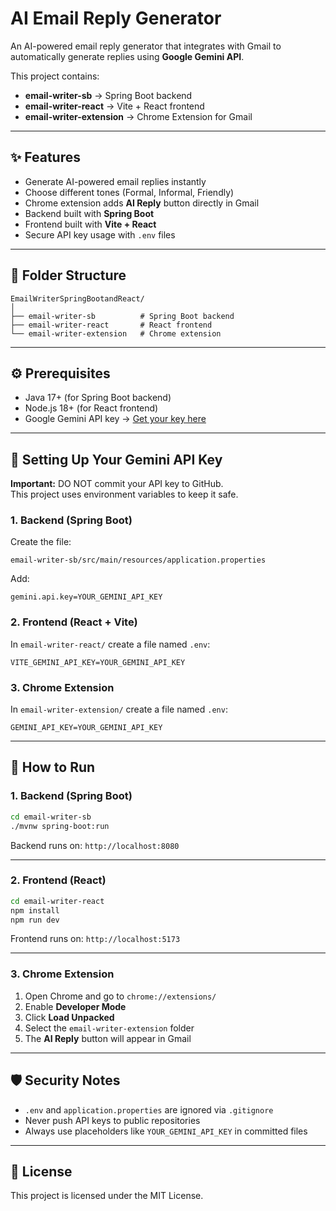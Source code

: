 # AI Email Reply Generator

An AI-powered email reply generator that integrates with Gmail to automatically generate replies using **Google Gemini API**.

This project contains:
- **email-writer-sb** → Spring Boot backend
- **email-writer-react** → Vite + React frontend
- **email-writer-extension** → Chrome Extension for Gmail

---

## ✨ Features
- Generate AI-powered email replies instantly
- Choose different tones (Formal, Informal, Friendly)
- Chrome extension adds **AI Reply** button directly in Gmail
- Backend built with **Spring Boot**
- Frontend built with **Vite + React**
- Secure API key usage with `.env` files

---

## 📂 Folder Structure
```
EmailWriterSpringBootandReact/
│
├── email-writer-sb          # Spring Boot backend
├── email-writer-react       # React frontend
└── email-writer-extension   # Chrome extension
```

---

## ⚙️ Prerequisites
- Java 17+ (for Spring Boot backend)
- Node.js 18+ (for React frontend)
- Google Gemini API key → [Get your key here](https://makersuite.google.com/app/apikey)

---

## 🔑 Setting Up Your Gemini API Key
**Important:** DO NOT commit your API key to GitHub.  
This project uses environment variables to keep it safe.

### 1. Backend (Spring Boot)
Create the file:
```
email-writer-sb/src/main/resources/application.properties
```
Add:
```properties
gemini.api.key=YOUR_GEMINI_API_KEY
```

### 2. Frontend (React + Vite)
In `email-writer-react/` create a file named `.env`:
```env
VITE_GEMINI_API_KEY=YOUR_GEMINI_API_KEY
```

### 3. Chrome Extension
In `email-writer-extension/` create a file named `.env`:
```env
GEMINI_API_KEY=YOUR_GEMINI_API_KEY
```

---

## 🚀 How to Run

### 1. Backend (Spring Boot)
```bash
cd email-writer-sb
./mvnw spring-boot:run
```
Backend runs on: `http://localhost:8080`

---

### 2. Frontend (React)
```bash
cd email-writer-react
npm install
npm run dev
```
Frontend runs on: `http://localhost:5173`

---

### 3. Chrome Extension
1. Open Chrome and go to `chrome://extensions/`
2. Enable **Developer Mode**
3. Click **Load Unpacked**
4. Select the `email-writer-extension` folder
5. The **AI Reply** button will appear in Gmail

---

## 🛡️ Security Notes
- `.env` and `application.properties` are ignored via `.gitignore`
- Never push API keys to public repositories
- Always use placeholders like `YOUR_GEMINI_API_KEY` in committed files

---

## 📜 License
This project is licensed under the MIT License.
